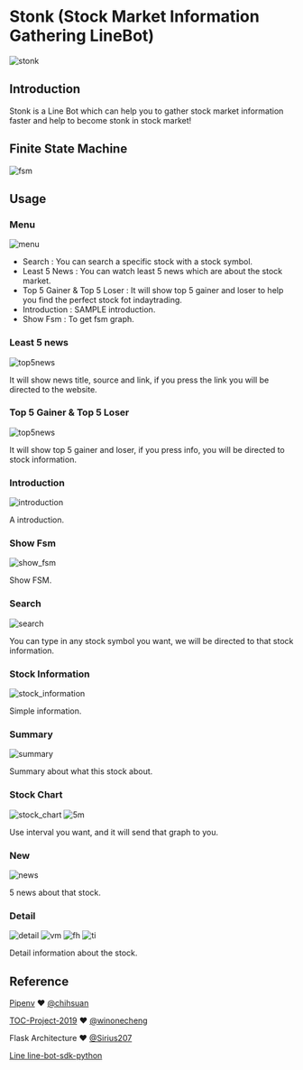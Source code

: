# Stonk (Stock Market Information Gathering LineBot)

![stonk](./img/icon.png)

## Introduction

Stonk is a Line Bot which can help you to gather stock market information faster and help to become stonk in stock
market!

## Finite State Machine

![fsm](./img/fsm.png)

## Usage

### Menu

![menu](./img/menu.png)

- Search : You can search a specific stock with a stock symbol.
- Least 5 News : You can watch least 5 news which are about the stock market.
- Top 5 Gainer & Top 5 Loser : It will show top 5 gainer and loser to help you find the perfect stock fot indaytrading.
- Introduction : SAMPLE introduction.
- Show Fsm : To get fsm graph.

### Least 5 news

![top5news](./img/top5news.png)

It will show news title, source and link, if you press the link you will be directed to the website.

### Top 5 Gainer & Top 5 Loser

![top5news](./img/top5.png)

It will show top 5 gainer and loser, if you press info, you will be directed to stock information.

### Introduction

![introduction](./img/introduction.png)

A introduction.

### Show Fsm

![show_fsm](./img/show_fsm.png)

Show FSM.

### Search

![search](./img/search.png)

You can type in any stock symbol you want, we will be directed to that stock information.

### Stock Information

![stock_information](./img/stock_information.png)

Simple information.

### Summary

![summary](./img/summary.png)

Summary about what this stock about.

### Stock Chart

![stock_chart](./img/stock_chart.png)
![5m](./img/5m.png)

Use interval you want, and it will send that graph to you.

### New

![news](./img/news.png)

5 news about that stock.

### Detail

![detail](./img/detail.png)
![vm](./img/vm.png)
![fh](./img/fh.png)
![ti](./img/ti.png)

Detail information about the stock.

## Reference

[Pipenv](https://medium.com/@chihsuan/pipenv-更簡單-更快速的-python-套件管理工具-135a47e504f4)
❤️ [@chihsuan](https://github.com/chihsuan)

[TOC-Project-2019](https://github.com/winonecheng/TOC-Project-2019) ❤️ [@winonecheng](https://github.com/winonecheng)

Flask Architecture ❤️ [@Sirius207](https://github.com/Sirius207)

[Line line-bot-sdk-python](https://github.com/line/line-bot-sdk-python/tree/master/examples/flask-echo)
